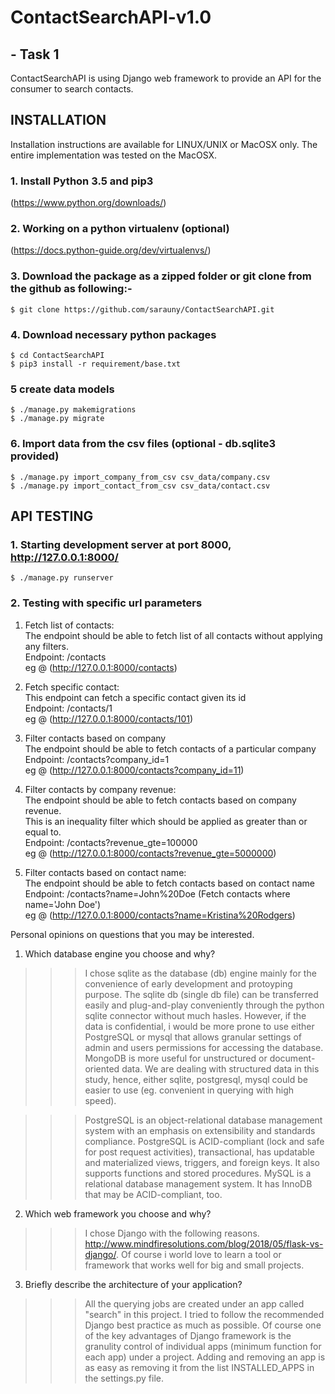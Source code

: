 # ContactSearchAPI-v1.0
## - Task 1

ContactSearchAPI is using Django web framework to provide an API for the consumer to search contacts.

## INSTALLATION

Installation instructions are available for LINUX/UNIX or MacOSX only. The entire implementation was tested on the MacOSX. 

### 1. Install Python 3.5 and pip3
(https://www.python.org/downloads/) 

### 2. Working on a python virtualenv (optional)
(https://docs.python-guide.org/dev/virtualenvs/)

###	3. Download the package as a zipped folder or git clone from the github as following:-
```
$ git clone https://github.com/sarauny/ContactSearchAPI.git
```

###	4. Download necessary python packages
```
$ cd ContactSearchAPI
$ pip3 install -r requirement/base.txt
```


### 5 create data models
```
$ ./manage.py makemigrations
$ ./manage.py migrate
```

### 6. Import data from the csv files (optional - db.sqlite3 provided)
```
$ ./manage.py import_company_from_csv csv_data/company.csv
$ ./manage.py import_contact_from_csv csv_data/contact.csv
```

## API TESTING

### 1. Starting development server at port 8000, http://127.0.0.1:8000/
```
$ ./manage.py runserver
```

### 2. Testing with specific url parameters

1. Fetch list of contacts:  
The endpoint should be able to fetch list of all contacts without applying any filters.  
Endpoint: /contacts  
eg @ (http://127.0.0.1:8000/contacts)

2) Fetch specific contact:  
This endpoint can fetch a specific contact given its id  
Endpoint: /contacts/1  
eg @ (http://127.0.0.1:8000/contacts/101)  

3) Filter contacts based on company  
The endpoint should be able to fetch contacts of a particular company  
Endpoint: /contacts?company_id=1  
eg @ (http://127.0.0.1:8000/contacts?company_id=11)

4) Filter contacts by company revenue:  
The endpoint should be able to fetch contacts based on company revenue.  
This is an inequality filter which should be applied as greater than or equal to.  
Endpoint: /contacts?revenue_gte=100000   
eg @ (http://127.0.0.1:8000/contacts?revenue_gte=5000000)

5) Filter contacts based on contact name:  
The endpoint should be able to fetch contacts based on contact name  
Endpoint: /contacts?name=John%20Doe (Fetch contacts where name='John Doe')  
eg @ (http://127.0.0.1:8000/contacts?name=Kristina%20Rodgers)


Personal opinions on questions that you may be interested.  
1. Which database engine you choose and why?
>>> I chose sqlite as the database (db) engine mainly for the convenience of early development and protoyping purpose. The sqlite db (single db file) can be transferred easily and plug-and-play conveniently through the python sqlite connector without much hasles. However, if the data is confidential, i would be more prone to use either PostgreSQL or mysql that allows granular settings of admin and users permissions for accessing the database. MongoDB is more useful for unstructured or document-oriented data. We are dealing with structured data in this study, hence, either sqlite, postgresql, mysql could be easier to use (eg. convenient in querying with high speed).

>>>PostgreSQL is an object-relational database management system with an emphasis on extensibility and standards compliance. PostgreSQL is ACID-compliant (lock and safe for post request activities), transactional, has updatable and materialized views, triggers, and foreign keys. It also supports functions and stored procedures. MySQL is a relational database management system. It has InnoDB that may be ACID-compliant, too. 

2. Which web framework you choose and why?
>>> I chose Django with the following reasons. http://www.mindfiresolutions.com/blog/2018/05/flask-vs-django/. Of course i world love to learn a tool or framework that works well for big and small projects.

3. Briefly describe the architecture of your application?
>>> All the querying jobs are created under an app called "search" in this project. I tried to follow the recommended Django best practice as much as possible. Of course one of the key advantages of Django framework is the granulity control of individual apps (minimum function for each app) under a project. Adding and removing an app is as easy as removing it from the list INSTALLED_APPS in the settings.py file. 
